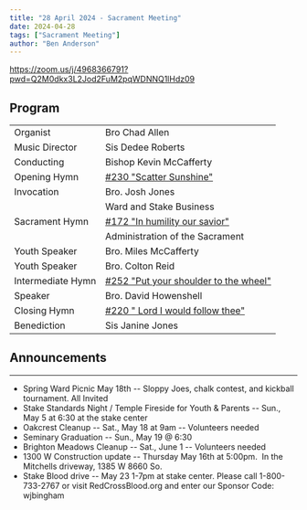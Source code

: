 ```yaml
---
title: "28 April 2024 - Sacrament Meeting"
date: 2024-04-28
tags: ["Sacrament Meeting"]
author: "Ben Anderson"
---
```


<https://zoom.us/j/4968366791?pwd=Q2M0dkx3L2Jod2FuM2pqWDNNQ1lHdz09>

## Program

|                   |                                                                                                                                        |
| ----------------- | -------------------------------------------------------------------------------------------------------------------------------------- |
| Organist          | Bro Chad Allen                                                                                                                         |
| Music Director    | Sis Dedee Roberts                                                                                                                      |
| Conducting        | Bishop Kevin McCafferty                                                                                                                |
| Opening Hymn      | [#230 "Scatter Sunshine"](https://www.churchofjesuschrist.org/study/manual/hymns/scatter-sunshine?lang=eng)                             |
| Invocation        | Bro. Josh Jones                                                                                                                        |
|                   | Ward and Stake Business                                                                                                                |
| Sacrament Hymn    | [#172 "In humility our savior"](https://www.churchofjesuschrist.org/study/manual/hymns/in-humility-our-savior?lang=eng)                 |
|                   | Administration of the Sacrament                                                                                                        |
| Youth Speaker     | Bro. Miles McCafferty                                                                                                                  |
| Youth Speaker     | Bro. Colton Reid                                                                                                                       |
| Intermediate Hymn | [#252 "Put your shoulder to the wheel"](https://www.churchofjesuschrist.org/study/manual/hymns/put-your-shoulder-to-the-wheel?lang=eng) |
| Speaker           | Bro. David Howenshell                                                                                                                  |
| Closing Hymn      | [#220 " Lord I would follow thee"](https://www.churchofjesuschrist.org/study/manual/hymns/lord-i-would-follow-thee?lang=eng)            |
| Benediction       | Sis Janine Jones                                                                                                                       |

## Announcements
-------------

- Spring Ward Picnic May 18th -- Sloppy Joes, chalk contest, and kickball tournament. All Invited
- Stake Standards Night / Temple Fireside for Youth & Parents -- Sun., May 5 at 6:30 at the stake center
- Oakcrest Cleanup -- Sat., May 18 at 9am -- Volunteers needed
- Seminary Graduation -- Sun., May 19 @ 6:30
- Brighton Meadows Cleanup -- Sat., June 1 -- Volunteers needed
- 1300 W Construction update -- Thursday May 16th at 5:00pm.  In the Mitchells driveway, 1385 W 8660 So.
- Stake Blood drive -- May 23 1-7pm at stake center. Please call 1-800-733-2767 or visit RedCrossBlood.org and enter our Sponsor Code: wjbingham
